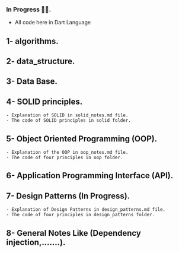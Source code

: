 ### In Progress 🧠✨.
- All code here in Dart Language

## 1- algorithms.
## 2- data_structure.
## 3- Data Base.
## 4- SOLID principles.
```
- Explanation of SOLID in solid_notes.md file.
- The code of SOLID principles in solid folder.
```
## 5- Object Oriented Programming (OOP).
```
- Explanation of the OOP in oop_notes.md file.
- The code of four principles in oop folder.
```
## 6- Application Programming Interface (API).
## 7- Design Patterns (In Progress).
```
- Explanation of Design Patterns in design_patterns.md file.
- The code of four principles in design_patterns folder.
```
## 8- General Notes Like (Dependency injection,.......).
